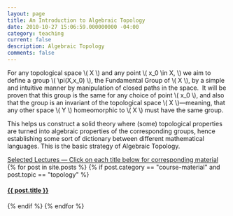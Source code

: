 ```yaml
---
layout: page
title: An Introduction to Algebraic Topology
date: 2010-10-27 15:06:59.000000000 -04:00
category: teaching
current: false
description: Algebraic Topology
comments: false
---
```


For any topological space <span>\\( X \\)</span> and any point <span>\\( x_0 \in X, \\)</span> we aim to define a group <span>\\( \pi(X,x_0) \\)</span>, the Fundamental Group of <span>\\( X \\)</span>, by a simple and intuitive manner by manipulation of closed paths in the space.  It will be proven that this group is the same for any choice of point <span>\\( x_0 \\)</span>, and also that the group is an invariant of the topological space <span>\\( X \\)</span>—meaning, that any other space <span>\\( Y \\)</span> homeomorphic to <span>\\( X \\)</span> must have the same group.

This helps us construct a solid theory where (some) topological properties are turned into algebraic properties of the corresponding groups, hence establishing some sort of dictionary between different mathematical languages. This is the basic strategy of Algebraic Topology.

<div class="row">
	<div class="col-sm-12">
		<div class="list-group">
			<a href="#" class="list-group-item active">Selected Lectures — Click on each title below for corresponding material</a>
			{% for post in site.posts %}
			{% if post.category == "course-material" and post.topic == "topology" %}
			<a href="{{ post.url | prepend: side.baseurl }}" class="list-group-item">
				<h4 class="list-group-item-heading">{{ post.title }}</h4>
			</a>
			{% endif %}
			{% endfor %}
		</div>
	</div>
</div>
